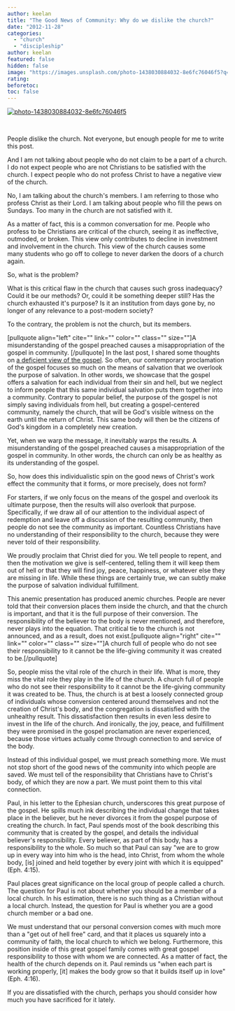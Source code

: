 ```yaml
---
author: keelan
title: "The Good News of Community: Why do we dislike the church?"
date: "2012-11-28"
categories: 
  - "church"
  - "discipleship"
author: keelan
featured: false
hidden: false
image: "https://images.unsplash.com/photo-1438030884032-8e6fc76046f5?q=80&w=870&auto=format&fit=crop&ixlib=rb-4.0.3&ixid=M3wxMjA3fDB8MHxwaG90by1wYWdlfHx8fGVufDB8fHx8fA%3D%3D"
rating:
beforetoc:
toc: false
---
```


[![photo-1438030884032-8e6fc76046f5](images/a0917-photo-1438030884032-8e6fc76046f5.jpg)](https://keelancook.files.wordpress.com/2020/08/a0917-photo-1438030884032-8e6fc76046f5.jpg)

 

People dislike the church. Not everyone, but enough people for me to write this post.

And I am not talking about people who do not claim to be a part of a church. I do not expect people who are not Christians to be satisfied with the church. I expect people who do not profess Christ to have a negative view of the church.

No, I am talking about the church's members. I am referring to those who profess Christ as their Lord. I am talking about people who fill the pews on Sundays. Too many in the church are not satisfied with it.

As a matter of fact, this is a common conversation for me. People who profess to be Christians are critical of the church, seeing it as ineffective, outmoded, or broken. This view only contributes to decline in investment and involvement in the church. This view of the church causes some many students who go off to college to never darken the doors of a church again.

So, what is the problem?

What is this critical flaw in the church that causes such gross inadequacy? Could it be our methods? Or, could it be something deeper still? Has the church exhausted it's purpose? Is it an institution from days gone by, no longer of any relevance to a post-modern society?

To the contrary, the problem is not the church, but its members.

\[pullquote align="left" cite="" link="" color="" class="" size=""\]A misunderstanding of the gospel preached causes a misappropriation of the gospel in community. \[/pullquote\] In the last post, I shared some thoughts on [a deficient view of the gospel](http://blog.keelancook.com/2012/11/the-good-news-of-community.html). So often, our contemporary proclamation of the gospel focuses so much on the means of salvation that we overlook the purpose of salvation. In other words, we showcase that the gospel offers a salvation for each individual from their sin and hell, but we neglect to inform people that this same individual salvation puts them together into a community. Contrary to popular belief, the purpose of the gospel is not simply saving individuals from hell, but creating a gospel-centered community, namely the church, that will be God's visible witness on the earth until the return of Christ. This same body will then be the citizens of God's kingdom in a completely new creation.

Yet, when we warp the message, it inevitably warps the results. A misunderstanding of the gospel preached causes a misappropriation of the gospel in community. In other words, the church can only be as healthy as its understanding of the gospel.

So, how does this individualistic spin on the good news of Christ's work effect the community that it forms, or more precisely, does not form?

For starters, if we only focus on the means of the gospel and overlook its ultimate purpose, then the results will also overlook that purpose. Specifically, if we draw all of our attention to the individual aspect of redemption and leave off a discussion of the resulting community, then people do not see the community as important. Countless Christians have no understanding of their responsibility to the church, because they were never told of their responsibility.

We proudly proclaim that Christ died for you. We tell people to repent, and then the motivation we give is self-centered, telling them it will keep them out of hell or that they will find joy, peace, happiness, or whatever else they are missing in life. While these things are certainly true, we can subtly make the purpose of salvation individual fulfillment.

This anemic presentation has produced anemic churches. People are never told that their conversion places them inside the church, and that the church is important, and that it is the full purpose of their conversion. The responsibility of the believer to the body is never mentioned, and therefore, never plays into the equation. That critical tie to the church is not announced, and as a result, does not exist.\[pullquote align="right" cite="" link="" color="" class="" size=""\]A church full of people who do not see their responsibility to it cannot be the life-giving community it was created to be.\[/pullquote\]

So, people miss the vital role of the church in their life. What is more, they miss the vital role they play in the life of the church. A church full of people who do not see their responsibility to it cannot be the life-giving community it was created to be. Thus, the church is at best a loosely connected group of individuals whose conversion centered around themselves and not the creation of Christ's body, and the congregation is dissatisfied with the unhealthy result. This dissatisfaction then results in even less desire to invest in the life of the church. And ironically, the joy, peace, and fulfillment they were promised in the gospel proclamation are never experienced, because those virtues actually come through connection to and service of the body.

Instead of this individual gospel, we must preach something more. We must not stop short of the good news of the community into which people are saved. We must tell of the responsibility that Christians have to Christ's body, of which they are now a part. We must point them to this vital connection.

Paul, in his letter to the Ephesian church, underscores this great purpose of the gospel. He spills much ink describing the individual change that takes place in the believer, but he never divorces it from the gospel purpose of creating the church. In fact, Paul spends most of the book describing this community that is created by the gospel, and details the individual believer's responsibility. Every believer, as part of this body, has a responsibility to the whole. So much so that Paul can say "we are to grow up in every way into him who is the head, into Christ, from whom the whole body, \[is\] joined and held together by every joint with which it is equipped" (Eph. 4:15).

Paul places great significance on the local group of people called a church. The question for Paul is not about whether you should be a member of a local church. In his estimation, there is no such thing as a Christian without a local church. Instead, the question for Paul is whether you are a good church member or a bad one.

We must understand that our personal conversion comes with much more than a "get out of hell free" card, and that it places us squarely into a community of faith, the local church to which we belong. Furthermore, this position inside of this great gospel family comes with great gospel responsibility to those with whom we are connected. As a matter of fact, the health of the church depends on it. Paul reminds us "when each part is working properly, \[it\] makes the body grow so that it builds itself up in love" (Eph. 4:16).

If you are dissatisfied with the church, perhaps you should consider how much you have sacrificed for it lately.
